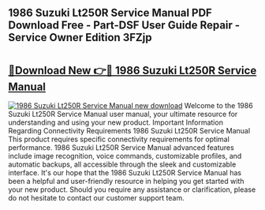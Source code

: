 ## 1986 Suzuki Lt250R Service Manual PDF Download Free - Part-DSF User Guide Repair - Service Owner Edition 3FZjp

# <h2><a href="http://bc78726.oget.top/?id=1986+Suzuki+Lt250R+Service+Manual">🔗Download New 👉🔴 1986 Suzuki Lt250R Service Manual</a></h2>

[![1986 Suzuki Lt250R Service Manual new download](https://i.imgur.com/5g1atiW.png)](http://bc78726.oget.top/?id=1986+Suzuki+Lt250R+Service+Manual)
Welcome to the 1986 Suzuki Lt250R Service Manual user manual, your ultimate resource for understanding and using your new product. Important Information Regarding Connectivity Requirements 1986 Suzuki Lt250R Service Manual This product requires specific connectivity requirements for optimal performance. 1986 Suzuki Lt250R Service Manual advanced features include image recognition, voice commands, customizable profiles, and automatic backups, all accessible through the sleek and customizable interface. It's our hope that the 1986 Suzuki Lt250R Service Manual has been a helpful and user-friendly resource in helping you get started with your new product. Should you require any assistance or clarification, please do not hesitate to contact our customer support team.
